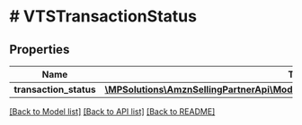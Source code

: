 # # VTSTransactionStatus

## Properties

Name | Type | Description | Notes
------------ | ------------- | ------------- | -------------
**transaction_status** | [**\MPSolutions\AmznSellingPartnerApi\Models\VendorTransactionStatus\VTSTransaction**](VTSTransaction.md) |  | [optional]

[[Back to Model list]](../../README.md#models) [[Back to API list]](../../README.md#endpoints) [[Back to README]](../../README.md)
